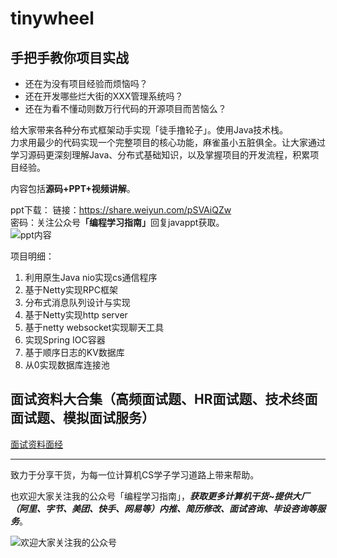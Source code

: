 # tinywheel  
## 手把手教你项目实战
- 还在为没有项目经验而烦恼吗？  
- 还在开发哪些烂大街的XXX管理系统吗？
- 还在为看不懂动则数万行代码的开源项目而苦恼么？

给大家带来各种分布式框架动手实现「徒手撸轮子」。使用Java技术栈。  
力求用最少的代码实现一个完整项目的核心功能，麻雀虽小五脏俱全。让大家通过学习源码更深刻理解Java、分布式基础知识，以及掌握项目的开发流程，积累项目经验。  


内容包括**源码+PPT+视频讲解**。

ppt下载：
链接：https://share.weiyun.com/pSVAiQZw   
密码：关注公众号<b>「编程学习指南」</b>回复javappt获取。  
![ppt内容](https://github.com/xiajunhust/tinywheel/blob/main/javappt.png)

项目明细：  
1. 利用原生Java nio实现cs通信程序
2. 基于Netty实现RPC框架
3. 分布式消息队列设计与实现
4. 基于Netty实现http server
5. 基于netty websocket实现聊天工具
6. 实现Spring IOC容器
7. 基于顺序日志的KV数据库
8. 从0实现数据库连接池


## **面试资料大合集（高频面试题、HR面试题、技术终面面试题、模拟面试服务）**  
[面试资料面经](https://github.com/xiajunhust/tinywheel/tree/main/interv)

---

致力于分享干货，为每一位计算机CS学子学习道路上带来帮助。

也欢迎大家关注我的公众号「编程学习指南」，***获取更多计算机干货~提供大厂（阿里、字节、美团、快手、网易等）内推、简历修改、面试咨询、毕设咨询等服务***。

![欢迎大家关注我的公众号](https://github.com/xiajunhust/awosome-cs/blob/main/QR-CODE.jpg)
